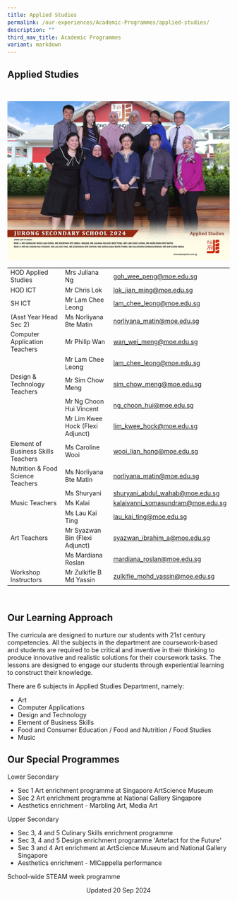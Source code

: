 ```yaml
---
title: Applied Studies
permalink: /our-experiences/Academic-Programmes/applied-studies/
description: ""
third_nav_title: Academic Programmes
variant: markdown
---
```

## Applied Studies
<br>

![AS 2024](/images/applied_studies_2.jpg)

|  |  |  |
| -------- | -------- | -------- |
| HOD Applied Studies   | Mrs Juliana Ng     | [goh_wee_peng@moe.edu.sg](goh_wee_peng@moe.edu.sg)    |
| HOD ICT   | Mr Chris Lok  | [lok_jian_ming@moe.edu.sg](lok_jian_ming@moe.edu.sg)    |
| SH ICT  | Mr Lam Chee Leong  | [lam_chee_leong@moe.edu.sg](lam_chee_leong@moe.edu.sg)  
|  (Asst Year Head Sec 2) | Ms Norliyana Bte Matin     | [norliyana\_matin@moe.edu.sg](mailto:norliyana_matin@moe.edu.sg)     |
| Computer Application Teachers   | Mr Philip Wan |[wan_wei_meng@moe.edu.sg](Wan_wei_meng@moe.edu.sg)  |
|   | Mr Lam Chee Leong  | [lam_chee_leong@moe.edu.sg](lam_chee_leong@moe.edu.sg)   |
| Design &amp; Technology Teachers    | Mr Sim Chow Meng     |sim_chow_meng@moe.edu.sg    |
|   | Mr Ng Choon Hui Vincent     | [ng_choon_hui@moe.edu.sg](ng_choon_hui@moe.edu.sg)    |
|      | Mr Lim Kwee Hock (Flexi Adjunct)     | [lim_kwee_hock@moe.edu.sg](lim_kwee_hock@moe.edu.sg)    |
| Element of Business Skills Teachers    | Ms Caroline Wooi   | [wooi_lian_hong@moe.edu.sg](wooi_lian_hong@moe.edu.sg)     |
| Nutrition &amp; Food Science Teachers  | Ms Norliyana Bte Matin    | [norliyana\_matin@moe.edu.sg](mailto:norliyana_matin@moe.edu.sg)     |
|     | Ms Shuryani    | [shuryani_abdul_wahab@moe.edu.sg](shuryani_abdul_wahab@moe.edu.sg)    |
| Music Teachers    | Ms Kalai   | [kalaivanni_somasundram@moe.edu.sg](kalaivanni_somasundram@moe.edu.sg)  |
|    | Ms Lau Kai Ting  | [lau_kai_ting@moe.edu.sg](lau_kai_ting@moe.edu.sg)  |
| Art Teachers  | Mr Syazwan Bin (Flexi Adjunct)   |[syazwan_ibrahim_a@moe.edu.sg](syazwan_ibrahim_a@moe.edu.sg)  |
|    | Ms Mardiana Roslan   | [mardiana\_roslan@moe.edu.sg](mailto:mardiana_roslan@moe.edu.sg)   |
| Workshop Instructors | Mr Zulkifle B Md Yassin   | [zulkifie_mohd_yassin@moe.edu.sg](zulkifie_mohd_yassin@moe.edu.sg)    |

<br>

## Our Learning Approach


The curricula are designed to nurture our students with 21st century competencies. All the subjects in the department are coursework-based and students are required to be critical and inventive in their thinking to produce innovative and realistic solutions for their coursework tasks. The lessons are designed to engage our students through experiential learning to construct their knowledge.

  

There are 6 subjects in Applied Studies Department, namely:

*   Art
*   Computer Applications
*   Design and Technology
*   Element of Business Skills
*   Food and Consumer Education / Food and Nutrition / Food Studies
*   Music

## Our Special Programmes


Lower Secondary

*   Sec 1 Art enrichment programme at Singapore ArtScience Museum
*   Sec 2 Art enrichment programme at National Gallery Singapore
*   Aesthetics enrichment - Marbling Art, Media Art

  

Upper Secondary

*   Sec 3, 4 and 5 Culinary Skills enrichment programme
*   Sec 3, 4 and 5 Design enrichment programme 'Artefact for the Future'
*   Sec 3 and 4 Art enrichment at ArtScience Museum and National Gallery Singapore
*   Aesthetics enrichment - MICappella performance

School-wide STEAM week programme

<center> Updated 20 Sep 2024 </center>